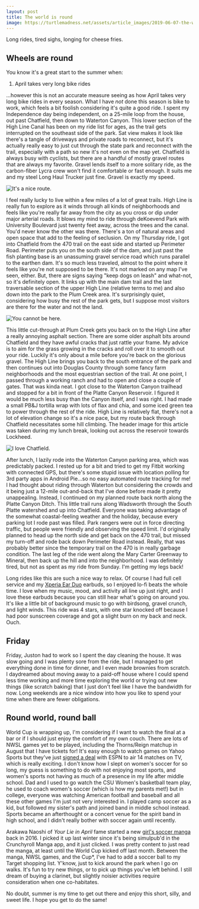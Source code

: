 ```yaml
---
layout: post
title: The world is round
image: https://turtlemadness.net/assets/article_images/2019-06-07-the-world-is-round/lunchtime.jpg
---
```


Long rides, tired sighs, longing for cheese fries.

Wheels are round
----------------

You know it's a great start to the summer when:

1. April takes very long bike rides

...however this is not an accurate measure seeing as how April takes very long bike rides in every season. What I have _not_ done this season is bike to work, which feels a bit foolish considering it's quite a good ride. I spent my Independence day being independent, on a 25-mile loop from the house, out past Chatfield, then down to Waterton Canyon. This lower section of the High Line Canal has been on my ride list for ages, as the trail gets interrupted on the southeast side of the park. Sat view makes it look like there's a tangle of driveways and private roads to reconnect, but it's actually really easy to just cut through the state park and reconnect with the trail, especially with a path so new it's not even on the map yet. Chatfield is always busy with cyclists, but there are a handful of mostly gravel routes that are always my favorite. Gravel lends itself to a more solitary ride, as the carbon-fiber Lycra crew won't find it comfortable or fast enough. It suits me and my steel Long Haul Trucker just fine. Gravel is exactly my speed.

![It's a nice route.](https://turtlemadness.net/assets/article_images/2019-06-07-the-world-is-round/map.png)

I feel really lucky to live within a few miles of a lot of great trails. High Line is really fun to explore as it winds through all kinds of neighborhoods and feels like you're really far away from the city as you cross or dip under major arterial roads. It blows my mind to ride through deKoevend Park with University Boulevard just twenty feet away, across the trees and the canal. You'd never know the other was there. There's a ton of natural areas and open space that add to the feeling of seclusion. On my Thursday ride, I got into Chatfield from the 470 trail on the east side and started up Perimeter Road. Perimeter puts you on the south side of the dam, and just past the fish planting base is an unassuming gravel service road which runs parallel to the earthen dam. It's so much less traveled, almost to the point where it feels like you're not supposed to be there. It's not marked on any map I've seen, either. But, there are signs saying "keep dogs on leash" and what-not, so it's definitely open. It links up with the main dam trail and the last traversable section of the upper High Line (relative terms to me) and also down into the park to the Plum Creek area. It's surprisingly quiet, considering how busy the rest of the park gets, but I suppose most visitors are there for the water and not the land.

![You cannot be here.](https://turtlemadness.net/assets/article_images/2019-06-07-the-world-is-round/uncivilized.jpg)

This little cut-through at Plum Creek gets you back on to the High Line after a really annoying asphalt section. There are some older asphalt bits around Chatfield and they have awful cracks that just rattle your frame. My advice is to aim for the grass growing in the cracks and roll over it to smooth out your ride. Luckily it's only about a mile before you're back on the glorious gravel. The High Line brings you back to the south entrance of the park and then continues out into Douglas County through some fancy farm neighborhoods and the most equestrian section of the trail. At one point, I passed through a working ranch and had to open and close a couple of gates. That was kinda neat. I got close to the Waterton Canyon trailhead and stopped for a bit in front of the Platte Canyon Reservoir. I figured it would be much less busy than the Canyon itself, and I was right. I had made a small PB&J tortilla wrap with lots of flax and chia, and some iced green tea to power through the rest of the ride. High Line is relatively flat, there's not a lot of elevation change so it's a nice pace, but my route back through Chatfield necessitates some hill climbing. The header image for this article was taken during my lunch break, looking out across the reservoir towards Lockheed.

![I love Chatfield.](https://turtlemadness.net/assets/article_images/2019-06-07-the-world-is-round/asphalt.jpg)

After lunch, I lazily rode into the Waterton Canyon parking area, which was predictably packed. I rested up for a bit and tried to get my Fitbit working with connected GPS, but there's some stupid issue with location polling for 3rd party apps in Android Pie...so no easy automated route tracking for me! I had thought about riding through Waterton but considering the crowds and it being just a 12-mile out-and-back that I've done before made it pretty unappealing. Instead, I continued on my planned route back north along the Platte Canyon Ditch. This little trail runs along Wadsworth through the South Platte watershed and up into Chatfield. Everyone was taking advantage of the somewhat coastal-feeling weather and the holiday, because every parking lot I rode past was filled. Park rangers were out in force directing traffic, but people were friendly and observing the speed limit. I'd originally planned to head up the north side and get back on the 470 trail, but missed my turn-off and rode back down Perimeter Road instead. Really, that was probably better since the temporary trail on the 470 is in really garbage condition. The last leg of the ride went along the Mary Carter Greenway to Mineral, then back up the hill and into the neighborhood. I was definitely tired, but not as spent as my ride from Sunday. I'm getting my legs back!

Long rides like this are such a nice way to relax. Of course I had full cell service and my [Xperia Ear Duo](https://www.sonymobile.com/us/products/smart-products/xperia-ear-duo/) earbuds, so I enjoyed lo-fi beats the whole time. I love when my music, mood, and activity all line up just right, and I love these earbuds because you can still hear what's going on around you. It's like a little bit of background music to go with birdsong, gravel crunch, and light winds. This ride was 4 stars, with one star knocked off because I had poor sunscreen coverage and got a slight burn on my back and neck. Ouch.

Friday
------

Friday, Juston had to work so I spent the day cleaning the house. It was slow going and I was plenty sore from the ride, but I managed to get everything done in time for dinner, and I even made brownies from scratch. I daydreamed about moving away to a paid-off house where I could spend less time working and more time exploring the world or trying out new things (like scratch baking) that I just don't feel like I have the bandwidth for now. Long weekends are a nice window into how you like to spend your time when there are fewer obligations.

Round world, round ball
-----------------------

World Cup is wrapping up, I'm considering if I want to watch the final at a bar or if I should just enjoy the comfort of my own couch. There are lots of NWSL games yet to be played, including the Thorns/Reign matchup in August that I have tickets for! It's easy enough to watch games on Yahoo Sports but they've just [signed a deal](https://deadline.com/2019/07/nwsl-tv-deal-espn-womens-pro-soccer-1202642209/) with ESPN to air 14 matches on TV, which is really exciting. I don't know how I slept on women's soccer for so long, my guess is something to do with not enjoying most sports, and women's sports not having as much of a presence in my life after middle school. Dad and I used to go watch the CSU Women's basketball team play, he used to coach women's soccer (which is how my parents met!) but in college, everyone was watching American football and baseball and all these other games I'm just not very interested in. I played camp soccer as a kid, but followed my sister's path and joined band in middle school instead. Sports became an afterthought or a concert venue for the spirit band in high school, and I didn't really bother with soccer again until recently.

Arakawa Naoshi of _Your Lie in April_ fame started a new [girl's soccer manga](https://myanimelist.net/manga/98179/Sayonara_Watashi_no_Cramer) back in 2016. I picked it up last winter since it's being simulpub'd in the Crunchyroll Manga app, and it just clicked. I was pretty content to just read the manga, at least until the World Cup kicked off last month. Between the manga, NWSL games, and the Cup*, I've had to add a soccer ball to my Target shopping list. Y'know, just to kick around the park when I go on walks. It's fun to try new things, or to pick up things you've left behind. I still dream of buying a clarinet, but slightly noisier activities require consideration when one co-habitates.

No doubt, summer is my time to get out there and enjoy this short, silly, and sweet life. I hope you get to do the same!
